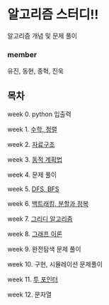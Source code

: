 # 알고리즘 스터디!!
알고리즘 개념 및 문제 풀이


### member
유진, 동현, 종혁, 진욱

## 목차
week 0. python 입출력

week 1. [수학, 정렬](doc/week1_sort.md)

week 2. [자료구조](doc/week2_datastructure.md)

week 3. [동적 계획법](doc/week3_dynamic_programming.md)

week 4. 문제 풀이

week 5. [DFS, BFS](doc/week5_DFS_BFS.md)

week 6. [백트래킹, 분할과 정복](doc/week6_backtracking.md)

week 7. [그리디 알고리즘](doc/week7_greedy.md)

week 8. [그래프 이론](doc/week8_graph.md)

week 9. 완전탐색 문제 풀이

week 10. 구현, 시뮬레이션 문제풀이

week 11. [투 포인터](doc/week11_two_pointers.md)

week 12. 문자열